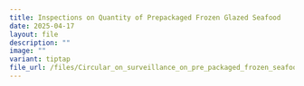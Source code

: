 ```yaml
---
title: Inspections on Quantity of Prepackaged Frozen Glazed Seafood
date: 2025-04-17
layout: file
description: ""
image: ""
variant: tiptap
file_url: /files/Circular_on_surveillance_on_pre_packaged_frozen_seafood.pdf
---
```

